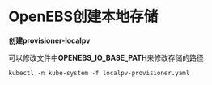 # OpenEBS创建本地存储



**创建provisioner-localpv**

可以修改文件中**OPENEBS_IO_BASE_PATH**来修改存储的路径

```
kubectl -n kube-system -f localpv-provisioner.yaml
```

